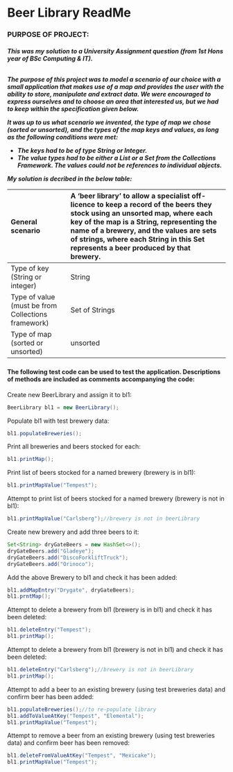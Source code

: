 <h1>Beer Library ReadMe</h1> 
<h3>PURPOSE OF PROJECT:</h3> 

<h5>
  This was my solution to a University Assignment question (from 1st Hons year of BSc Computing & IT).</br></br>
  
  The purpose of this project was to model a scenario of our choice with a small application that makes use of a map and provides the user with the ability to     store, manipulate and extract data. We were encouraged to express ourselves and to choose an area that interested us, but we had to keep within the specification given below.

  It was up to us what scenario we invented, the type of map we chose (sorted or unsorted), and the types of the map keys and values, as long as the       following conditions were met:

  -  The keys had to be of type String or Integer.
  - The value types had to be either a List or a Set from the Collections Framework. The values could not be references to individual objects.

  My solution is decribed in the below table:

  | General scenario | A ‘beer library’ to allow a specialist off-licence to keep a record of the beers they stock using an unsorted map, where each key                        of the map is a String, representing the name of a brewery, and the values are sets of strings, where each String in this Set                            represents a beer produced by that brewery. |
  |:--------------------------- | :------------------------------------|
  | Type of key (String or integer) |	String |
  | Type of value (must be from Collections framework) |	Set of Strings |
  | Type of map (sorted or unsorted) |	unsorted |
  </h5>

<h4> The following test code can be used to test the application. Descriptions of methods are included as comments accompanying the code: </h4>

Create new BeerLibrary and assign it to bl1:
  
```java
BeerLibrary bl1 = new BeerLibrary();
```


Populate bl1 with test brewery data:

```java
bl1.populateBreweries();
```

Print all breweries and beers stocked for each:

```java
bl1.printMap();
```

Print list of beers stocked for a named brewery (brewery is in bl1):

```java
bl1.printMapValue("Tempest");
```
Attempt to print list of beers stocked for a named brewery (brewery is not in bl1):

```java
bl1.printMapValue("Carlsberg");//brewery is not in beerLibrary
```

Create new brewery and add three beers to it:

```java
Set<String> dryGateBeers = new HashSet<>();
dryGateBeers.add("Gladeye");
dryGateBeers.add("DiscoForkliftTruck");
dryGateBeers.add("Orinoco");
```

Add the above Brewery to bl1 and check it has been added:

```java
bl1.addMapEntry("Drygate", dryGateBeers);
bl1.prntMap();
```

Attempt to delete a brewery from bl1 (brewery is in bl1) and check it has been deleted:

```java
bl1.deleteEntry("Tempest");
bl1.printMap();
```

Attempt to delete a brewery from bl1 (brewery is not in bl1) and check it has been deleted:

```java
bl1.deleteEntry("Carlsberg");//brewery is not in beerLibrary
bl1.printMap();
```

Attempt to add a beer to an existing brewery (using test breweries data) and confirm beer has been added:

```java
bl1.populateBreweries();//to re-populate library
bl1.addToValueAtKey("Tempest", "Elemental");
bl1.printMapValue("Tempest");
```

Attempt to remove a beer from an existing brewery (using test breweries data) and confirm beer has been removed:

```java
bl1.deleteFromValueAtKey("Tempest", "Mexicake");
bl1.printMapValue("Tempest");
```
